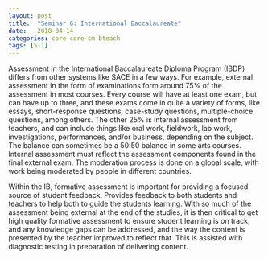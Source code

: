 ```yaml
---
layout: post
title:  "Seminar 6: International Baccalaureate"
date:   2018-04-14
categories: core core-cm bteach
tags: [5-1]
---
```

Assessment in the International Baccalaureate Diploma Program (IBDP) differs from other systems like SACE in a few ways. For example, external assessment in the form of examinations form around 75% of the assessment in most courses. Every course will have at least one exam, but can have up to three, and these exams come in quite a variety of forms, like essays, short-response questions, case-study questions, multiple-choice questions, among others. The other 25% is internal assessment from teachers, and can include things like oral work, fieldwork, lab work, investigations, performances, and/or business, depending on the subject. The balance can sometimes be a 50:50 balance in some arts courses. Internal assessment must reflect the assessment components found in the final external exam. The moderation process is done on a global scale, with work being moderated by people in different countries.

Within the IB, formative assessment is important for providing a focused source of student feedback. Provides feedback to both students and teachers to help both to guide the students learning. With so much of the assessment being external at the end of the studies, it is then critical to get high quality formative assessment to ensure student learning is on track, and any knowledge gaps can be addressed, and the way the content is presented by the teacher improved to reflect that. This is assisted with diagnostic testing in preparation of delivering content.